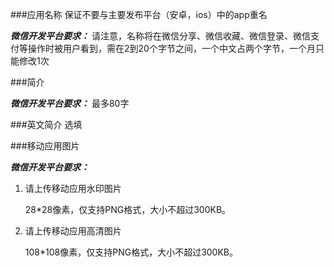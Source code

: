###应用名称
保证不要与主要发布平台（安卓，ios）中的app重名

***微信开发平台要求：***
请注意，名称将在微信分享、微信收藏、微信登录、微信支付等操作时被用户看到，需在2到20个字节之间，一个中文占两个字节，一个月只能修改1次

###简介

***微信开发平台要求：***
最多80字

###英文简介
选填

###移动应用图片

***微信开发平台要求：***

1. 请上传移动应用水印图片
 
    28*28像素，仅支持PNG格式，大小不超过300KB。

2. 请上传移动应用高清图片

    108*108像素，仅支持PNG格式，大小不超过300KB。